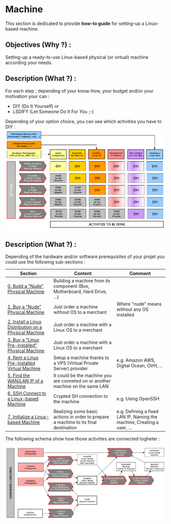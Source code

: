 Machine
==
This section is dedicated to provide __how-to guide__ for setting-up a Linux-based machine.

Objectives (Why ?) : 
-
Setting-up a ready-to-use Linux-based physical (or virtual) machine according your needs.

Description (What ?) : 
-
For each step ; depending of your know-how, your budget and/or your motivation your can :
* DIY (Do It Yourself)
or
* LSDIFY (Let Someone Do It For You ;-)

Depending of your option choice, you can see which activities you have to DIY : 
![OptionActivityMatrix](https://github.com/babonet13/Images/blob/master/HelloWorld/Machine/OptionActivityMatrix.png)

Description (What ?) : 
-
Depending of the hardware and/or software prerequisites of your projet you could use the following sub-sections :

<table>
    <thead>
        <tr>
            <th>Section</th>
            <th>Content</th>
            <th>Comment</th>
        </tr>
    </thead>
    <tbody>
        <tr>
            <td><a href="https://github.com/babonet13/HelloWorld/tree/master/Machine/0_BuildMachine/readme.md">0. Build a "Nude" Physical Machine</a></td>
            <td>Building a machine from its component (Box, Motherboard, Hard Drive, ...) </td>
            <td></td>
        </tr>
        <tr>
            <td><a href="https://github.com/babonet13/HelloWorld/tree/master/Machine/1_BuyNudeMachine/readme.md"">1. Buy a "Nude" Physical Machine</a></td>
            <td>Just order a machine without OS to a merchant</td>
            <td>Where "nude" means without any OS installed</td>
        </tr>
        <tr>
            <td><a href="https://github.com/babonet13/HelloWorld/tree/master/Machine/2_InstallLinuxDistro/readme.md"">2. Install a Linux Distribution on a Physical Machine</a></td>
            <td>Just order a machine with a Linux OS to a merchant</td>
            <td></td>
        </tr>
        <tr>
            <td><a href="https://github.com/babonet13/HelloWorld/tree/master/Machine/3_BuyLinuxMachine/readme.md"">3. Buy a "Linux Pre-installed" Physical Machine</a></td>
            <td>Just order a machine with a Linux OS to a merchant</td>
            <td></td>
        </tr>       
        <tr>
            <td><a href="https://github.com/babonet13/HelloWorld/tree/master/Machine/4_RentVirtualMachine/readme.md"">4. Rent a Linux Pre-installed Virtual Machine</a></td>
            <td>Setup a machine thanks to a VPS (Virtual Private Server) provider</td>
            <td>e.g. Amazon AWS, Digital Ocean, OVH, ...</td>
        </tr>  
        <tr>
            <td><a href="https://github.com/babonet13/HelloWorld/tree/master/Machine/5_FindIP/readme.md"">5. Find the WAN/LAN IP of a Machine</a></td>
            <td>It could be the machine you are conneted on or another machine on the same LAN</td>
            <td></td>
        </tr>       
        <tr>
            <td><a href="https://github.com/babonet13/HelloWorld/tree/master/Machine/6_SshConnect/readme.md"">6. SSH Connect to a Linux-based Machine</a></td>
            <td>Crypted SH connection to the machine</td>
            <td>e.g. Using OpenSSH</td>
        </tr>       
        <tr>
            <td><a href="https://github.com/babonet13/HelloWorld/tree/master/Machine/7_InitializeMachine/readme.md"">7. Initialize a Linux-based Machine</a></td>
            <td>Realizing some basic actions in order to prepare a machine to its final destination</td>
            <td>e.g. Defining a fixed LAN IP, Naming the machine, Creating a user, ...</td>
        </tr>     
    </tbody>
</table>


The following schema show how those activities are connected togheter : 

![ActivitiyMap_Machine](https://github.com/babonet13/Images/blob/master/HelloWorld/Machine/ActivityMap_Machine.png)
